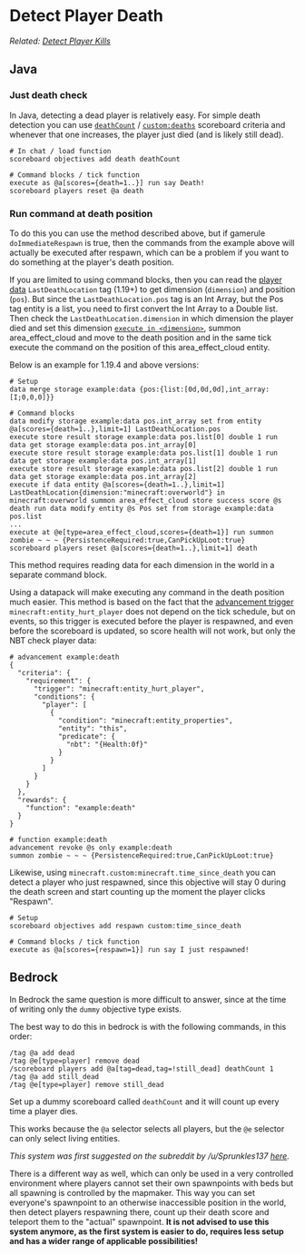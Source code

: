 # Detect Player Death

_Related: [Detect Player Kills](/wiki/questions/playerkills)_

## Java

### Just death check

In Java, detecting a dead player is relatively easy. For simple death detection you can use [`deathCount`](https://minecraft.wiki/w/Scoreboard#Single_criteria) / [`custom:deaths`](https://minecraft.wiki/w/Statistics#List_of_custom_statistic_names) scoreboard criteria and whenever that one increases, the player just died (and is likely still dead).

    # In chat / load function
    scoreboard objectives add death deathCount
    
    # Command blocks / tick function
    execute as @a[scores={death=1..}] run say Death!
    scoreboard players reset @a death

### Run command at death position

To do this you can use the method described above, but if gamerule `doImmediateRespawn` is true, then the commands from the example above will actually be executed after respawn, which can be a problem if you want to do something at the player's death position.

If you are limited to using command blocks, then you can read the [player data](https://minecraft.wiki/w/Player.dat_format) `LastDeathLocation` tag (1.19+) to get dimension (`dimension`) and position (`pos`). But since the `LastDeathLocation.pos` tag is an Int Array, but the Pos tag entity is a list, you need to first convert the Int Array to a Double list. Then check the `LastDeathLocation.dimension` in which dimension the player died and set this dimension [`execute in <dimension>`](https://minecraft.wiki/w/Commands/execute#in), summon area_effect_cloud and move to the death position and in the same tick execute the command on the position of this area_effect_cloud entity.

Below is an example for 1.19.4 and above versions:

    # Setup
    data merge storage example:data {pos:{list:[0d,0d,0d],int_array:[I;0,0,0]}}

    # Command blocks
    data modify storage example:data pos.int_array set from entity @a[scores={death=1..},limit=1] LastDeathLocation.pos
    execute store result storage example:data pos.list[0] double 1 run data get storage example:data pos.int_array[0]
    execute store result storage example:data pos.list[1] double 1 run data get storage example:data pos.int_array[1]
    execute store result storage example:data pos.list[2] double 1 run data get storage example:data pos.int_array[2]
    execute if data entity @a[scores={death=1..},limit=1] LastDeathLocation{dimension:"minecraft:overworld"} in minecraft:overworld summon area_effect_cloud store success score @s death run data modify entity @s Pos set from storage example:data pos.list
    ...
    execute at @e[type=area_effect_cloud,scores={death=1}] run summon zombie ~ ~ ~ {PersistenceRequired:true,CanPickUpLoot:true}
    scoreboard players reset @a[scores={death=1..},limit=1] death

This method requires reading data for each dimension in the world in a separate command block.

Using a datapack will make executing any command in the death position much easier. This method is based on the fact that the [advancement trigger](https://minecraft.wiki/w/Advancement/JSON_format) `minecraft:entity_hurt_player` does not depend on the tick schedule, but on events, so this trigger is executed before the player is respawned, and even before the scoreboard is updated, so score health will not work, but only the NBT check player data:

    # advancement example:death
    {
      "criteria": {
        "requirement": {
          "trigger": "minecraft:entity_hurt_player",
          "conditions": {
            "player": [
              {
                "condition": "minecraft:entity_properties",
                "entity": "this",
                "predicate": {
                  "nbt": "{Health:0f}"
                }
              }
            ]
          }
        }
      },
      "rewards": {
        "function": "example:death"
      }
    }
    
    # function example:death
    advancement revoke @s only example:death
    summon zombie ~ ~ ~ {PersistenceRequired:true,CanPickUpLoot:true}

Likewise, using `minecraft.custom:minecraft.time_since_death` you can detect a player who just respawned, since this objective will stay 0 during the death screen and start counting up the moment the player clicks "Respawn".

    # Setup
    scoreboard objectives add respawn custom:time_since_death
    
    # Command blocks / tick function
    execute as @a[scores={respawn=1}] run say I just respawned!

## Bedrock

In Bedrock the same question is more difficult to answer, since at the time of writing only the `dummy` objective type exists.

The best way to do this in bedrock is with the following commands, in this order:

    /tag @a add dead
    /tag @e[type=player] remove dead
    /scoreboard players add @a[tag=dead,tag=!still_dead] deathCount 1
    /tag @a add still_dead
    /tag @e[type=player] remove still_dead

Set up a dummy scoreboard called `deathCount` and it will count up every time a player dies.  

This works because the `@a` selector selects all players, but the `@e` selector can only select living entities.

_This system was first suggested on the subreddit by /u/Sprunkles137 [here](https://old.reddit.com/r/MinecraftCommands/comments/g5b4n8/challenge_1/fo3p5p0/)._

There is a different way as well, which can only be used in a very controlled environment where players cannot set their own spawnpoints with beds but all spawning is controlled by the mapmaker. This way you can set everyone's spawnpoint to an otherwise inaccessible position in the world, then detect players respawning there, count up their death score and teleport them to the "actual" spawnpoint. **It is not advised to use this system anymore, as the first system is easier to do, requires less setup and has a wider range of applicable possibilities!**
